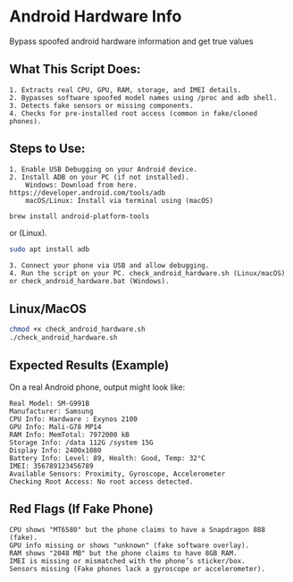 # Android Hardware Info
 Bypass spoofed android hardware information and get true values

## What This Script Does:

    1. Extracts real CPU, GPU, RAM, storage, and IMEI details.
    2. Bypasses software spoofed model names using /proc and adb shell.
    3. Detects fake sensors or missing components.
    4. Checks for pre-installed root access (common in fake/cloned phones).

## Steps to Use:

    1. Enable USB Debugging on your Android device.
    2. Install ADB on your PC (if not installed).
        Windows: Download from here. https://developer.android.com/tools/adb
        macOS/Linux: Install via terminal using (macOS) 
```sh 
brew install android-platform-tools
```
or (Linux).
```sh
sudo apt install adb
```
    3. Connect your phone via USB and allow debugging.
    4. Run the script on your PC. check_android_hardware.sh (Linux/macOS) or check_android_hardware.bat (Windows).

## Linux/MacOS

```sh 
chmod +x check_android_hardware.sh
./check_android_hardware.sh
```

## Expected Results (Example)

On a real Android phone, output might look like:

    Real Model: SM-G991B
    Manufacturer: Samsung
    CPU Info: Hardware : Exynos 2100
    GPU Info: Mali-G78 MP14
    RAM Info: MemTotal: 7972000 kB
    Storage Info: /data 112G /system 15G
    Display Info: 2400x1080
    Battery Info: Level: 89, Health: Good, Temp: 32°C
    IMEI: 356789123456789
    Available Sensors: Proximity, Gyroscope, Accelerometer
    Checking Root Access: No root access detected.

## Red Flags (If Fake Phone)

    CPU shows "MT6580" but the phone claims to have a Snapdragon 888 (fake).
    GPU info missing or shows "unknown" (fake software overlay).
    RAM shows "2048 MB" but the phone claims to have 8GB RAM.
    IMEI is missing or mismatched with the phone’s sticker/box.
    Sensors missing (Fake phones lack a gyroscope or accelerometer).